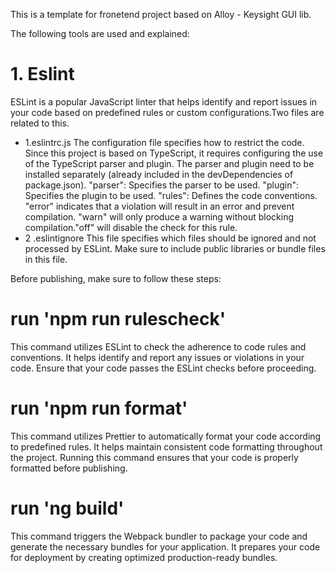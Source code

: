 This is a template for fronetend project based on Alloy - Keysight GUI lib.

The following tools are used and explained:
# 1. Eslint
ESLint is a popular JavaScript linter that helps identify and report issues in your code based on predefined rules or custom configurations.Two files are related to this.
* 1.eslintrc.js
The configuration file specifies how to restrict the code. Since this project is based on TypeScript, it requires configuring the use of the TypeScript parser and plugin. The parser and plugin need to be installed separately (already included in the devDependencies of package.json).
"parser": Specifies the parser to be used.
"plugin": Specifies the plugin to be used.
"rules": Defines the code conventions. "error" indicates that a violation will result in an error and prevent compilation. "warn" will only produce a warning without blocking compilation."off" will disable the check for this rule.
* 2 .eslintignore 
This file specifies which files should be ignored and not processed by ESLint. Make sure to include public libraries or bundle files in this file.

Before publishing, make sure to follow these steps:
# run 'npm run rulescheck'
This command utilizes ESLint to check the adherence to code rules and conventions. It helps identify and report any issues or violations in your code. Ensure that your code passes the ESLint checks before proceeding.
# run 'npm run format'
This command utilizes Prettier to automatically format your code according to predefined rules. It helps maintain consistent code formatting throughout the project. Running this command ensures that your code is properly formatted before publishing.
# run 'ng build'
This command triggers the Webpack bundler to package your code and generate the necessary bundles for your application. It prepares your code for deployment by creating optimized production-ready bundles.